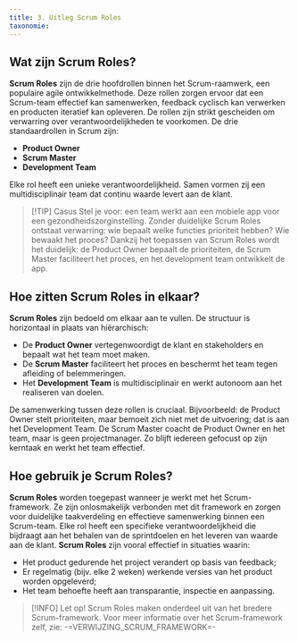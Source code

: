 ```yaml
---
title: 3. Uitleg Scrum Roles
taxonomie:
---
```


## Wat zijn Scrum Roles?
**Scrum Roles** zijn de drie hoofdrollen binnen het Scrum-raamwerk, een populaire agile ontwikkelmethode. Deze rollen zorgen ervoor dat een Scrum-team effectief kan samenwerken, feedback cyclisch kan verwerken en producten iteratief kan opleveren. De rollen zijn strikt gescheiden om verwarring over verantwoordelijkheden te voorkomen. De drie standaardrollen in Scrum zijn:
* **Product Owner**
* **Scrum Master**
* **Development Team**

Elke rol heeft een unieke verantwoordelijkheid. Samen vormen zij een multidisciplinair team dat continu waarde levert aan de klant.

> [!TIP] Casus
> Stel je voor: een team werkt aan een mobiele app voor een gezondheidszorginstelling. Zonder duidelijke Scrum Roles ontstaat verwarring: wie bepaalt welke functies prioriteit hebben? Wie bewaakt het proces? Dankzij het toepassen van Scrum Roles wordt het duidelijk: de Product Owner bepaalt de prioriteiten, de Scrum Master faciliteert het proces, en het development team ontwikkelt de app.

## Hoe zitten Scrum Roles in elkaar?
**Scrum Roles** zijn bedoeld om elkaar aan te vullen. De structuur is horizontaal in plaats van hiërarchisch:
* De **Product Owner** vertegenwoordigt de klant en stakeholders en bepaalt wat het team moet maken.
* De **Scrum Master** faciliteert het proces en beschermt het team tegen afleiding of belemmeringen.
* Het **Development Team** is multidisciplinair en werkt autonoom aan het realiseren van doelen.

De samenwerking tussen deze rollen is cruciaal. Bijvoorbeeld: de Product Owner stelt prioriteiten, maar bemoeit zich niet met de uitvoering; dat is aan het Development Team. De Scrum Master coacht de Product Owner en het team, maar is geen projectmanager. Zo blijft iedereen gefocust op zijn kerntaak en werkt het team effectief.

## Hoe gebruik je Scrum Roles?
**Scrum Roles** worden toegepast wanneer je werkt met het Scrum-framework. Ze zijn onlosmakelijk verbonden met dit framework en zorgen voor duidelijke taakverdeling en effectieve samenwerking binnen een Scrum-team. Elke rol heeft een specifieke verantwoordelijkheid die bijdraagt aan het behalen van de sprintdoelen en het leveren van waarde aan de klant.
**Scrum Roles** zijn vooral effectief in situaties waarin:
* Het product gedurende het project verandert op basis van feedback;
* Er regelmatig (bijv. elke 2 weken) werkende versies van het product worden opgeleverd;
* Het team behoefte heeft aan transparantie, inspectie en aanpassing.

> [!INFO] Let op!
> Scrum Roles maken onderdeel uit van het bredere Scrum-framework. Voor meer informatie over het Scrum-framework zelf, zie: -=VERWIJZING_SCRUM_FRAMEWORK=-

